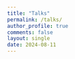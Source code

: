 ```yaml
---
title: "Talks"
permalink: /talks/
author_profile: true
comments: false
layout: single
date: 2024-08-11
---
```


